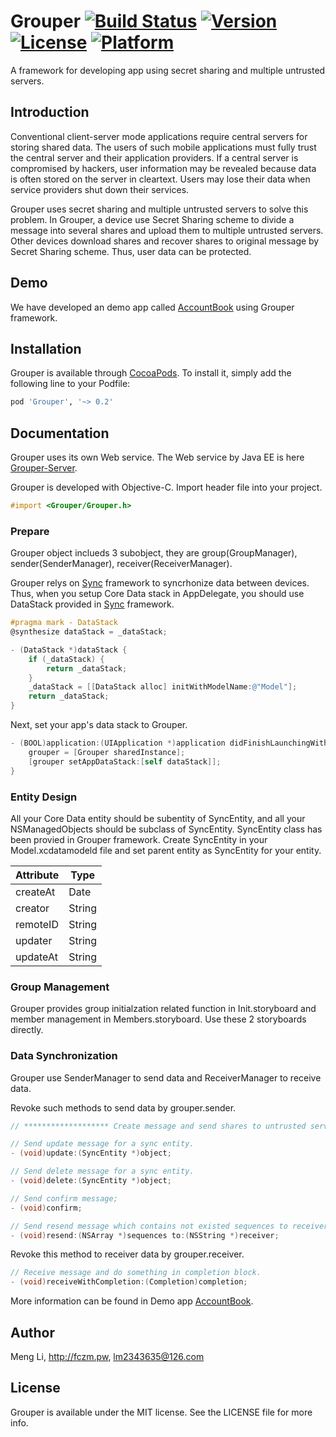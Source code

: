 # Grouper [![Build Status](https://travis-ci.org/lm2343635/Grouper.svg?branch=master)](https://travis-ci.org/lm2343635/Grouper) [![Version](https://img.shields.io/cocoapods/v/Grouper.svg?style=flat)](http://cocoapods.org/pods/Grouper) [![License](https://img.shields.io/cocoapods/l/Grouper.svg?style=flat)](http://cocoapods.org/pods/Grouper) [![Platform](https://img.shields.io/cocoapods/p/Grouper.svg?style=flat)](http://cocoapods.org/pods/Grouper)
A framework for developing app using secret sharing and multiple untrusted servers.

## Introduction
Conventional client-server mode applications require central servers for storing shared data. The users of such mobile applications must fully trust the central server and their application providers. If a central server is compromised by hackers, user information may be revealed because data is often stored on the server in cleartext. Users may lose their data when service providers shut down their services.

Grouper uses secret sharing and multiple untrusted servers to solve this problem. In Grouper, a device use Secret Sharing scheme to divide a message into several shares and upload them to multiple untrusted servers. Other devices download shares and recover shares to original message by Secret Sharing scheme. Thus, user data can be protected. 

## Demo
We have developed an demo app called [AccountBook](https://github.com/lm2343635/AccountBook) using Grouper framework.

## Installation

Grouper is available through [CocoaPods](http://cocoapods.org). To install
it, simply add the following line to your Podfile:

```ruby
pod 'Grouper', '~> 0.2'
```

## Documentation

Grouper uses its own Web service. The Web service by Java EE is here [Grouper-Server](https://github.com/lm2343635/Grouper-Server).

Grouper is developed with Objective-C. Import header file into your project.

```objective-c
#import <Grouper/Grouper.h>
```

### Prepare
Grouper object inclueds 3 subobject, they are group(GroupManager), sender(SenderManager), receiver(ReceiverManager).

Grouper relys on [Sync](https://github.com/SyncDB/Sync) framework to syncrhonize data between devices. Thus, when you setup Core Data stack in AppDelegate, you should use DataStack provided in [Sync](https://github.com/SyncDB/Sync) framework.

```objective-c
#pragma mark - DataStack
@synthesize dataStack = _dataStack;

- (DataStack *)dataStack {
    if (_dataStack) {
        return _dataStack;
    }
    _dataStack = [[DataStack alloc] initWithModelName:@"Model"];
    return _dataStack;
}
```

Next, set your app's data stack to Grouper.

```objective-c
- (BOOL)application:(UIApplication *)application didFinishLaunchingWithOptions:(NSDictionary *)launchOptions {
    grouper = [Grouper sharedInstance];
    [grouper setAppDataStack:[self dataStack]];
}
```

### Entity Design

All your Core Data entity should be subentity of SyncEntity, and all your NSManagedObjects should be subclass of SyncEntity. SyncEntity class has been provied in Grouper framework. Create SyncEntity in your Model.xcdatamodeld file and set parent entity as SyncEntity for your entity.

| Attribute | Type   |
|-----------|--------|
| createAt  | Date   |
| creator   | String |
| remoteID  | String |
| updater   | String |
| updateAt  | String |

### Group Management

Grouper provides group initialzation related function in Init.storyboard and member management in Members.storyboard. Use these 2 storyboards directly.

### Data Synchronization

Grouper use SenderManager to send data and ReceiverManager to receive data. 

Revoke such methods to send data by grouper.sender.

```objective-c
// ******************* Create message and send shares to untrusted servers. *******************

// Send update message for a sync entity.
- (void)update:(SyncEntity *)object;

// Send delete message for a sync entity.
- (void)delete:(SyncEntity *)object;

// Send confirm message;
- (void)confirm;

// Send resend message which contains not existed sequences to receiver.
- (void)resend:(NSArray *)sequences to:(NSString *)receiver;
```

Revoke this method to receiver data by grouper.receiver.

```objective-c
// Receive message and do something in completion block.
- (void)receiveWithCompletion:(Completion)completion;
```

More information can be found in Demo app [AccountBook](https://github.com/lm2343635/AccountBook).

## Author

Meng Li, http://fczm.pw, lm2343635@126.com

## License

Grouper is available under the MIT license. See the LICENSE file for more info.
